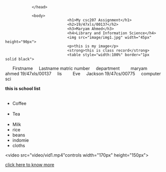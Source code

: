 

<html>
				<head>
								<title>csc assignment</title>
							
				</head> 
				
				<body>
								<h1>My csc207 Assignment</h1>
								<h2>19/47xls/00137</h2>
								<h3>Maryam Ahmed</h3>
								<h4>Library and Information Science</h4>
								<img src="image/img1.jpg" width="45px" height="90px">
								<p>this is my image</p>
								<strong>this is class record</strong>
								<table style="width:100%" border="1px solid black">
  <tr>
    <th>Firstname</th>
    <th>Lastname</th>
    <th>matric number</th>
    <th>department</th>
  </tr>
  <tr>
    <td>maryam</td>
    <td>ahmed</td> 
    <td>19/47xls/00137</td>
    <td>  lis</td>
  </tr>
  <tr>
    <td>Eve</td>
    <td>Jackson</td> 
     <td>19/47cs/00775</td>
    <td>computer sci</td>
  </tr>
</table>
<b>
				this is school list
				
</b>
<ul>
  <li>Coffee</li>
  <li>Tea</li>
  <li>Milk</li>
  <li>rice</li>
  <li>beans</li>
  <li>indomie</li>
  <li>cloths</li>
</ul>

<video src="video/vid1.mp4"controls width="170px" height="150px"></video>

<a href="">click here to know more</a>
				</body>
				
				
				
</html>
